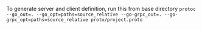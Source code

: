 To generate server and client definition, run this from base directory
```protoc --go_out=. --go_opt=paths=source_relative --go-grpc_out=. --go-grpc_opt=paths=source_relative proto/project.proto```
```
```
